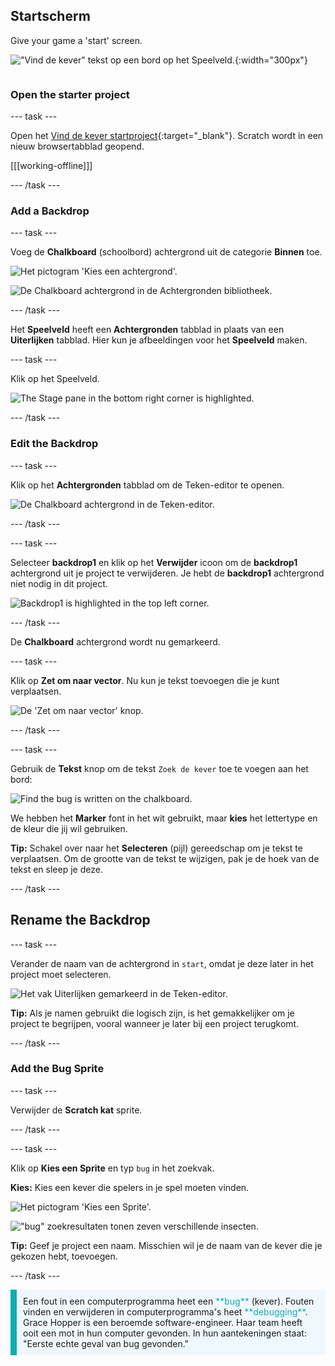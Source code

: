 ## Startscherm

<div style="display: flex; flex-wrap: wrap">
<div style="flex-basis: 200px; flex-grow: 1; margin-right: 15px;">
Give your game a 'start' screen.
</div>
<div>

!["Vind de kever" tekst op een bord op het Speelveld.](images/start-screen.png){:width="300px"}

</div>
</div>

### Open the starter project

--- task ---

Open het [Vind de kever startproject](https://scratch.mit.edu/projects/582214723/editor){:target="_blank"}. Scratch wordt in een nieuw browsertabblad geopend.

[[[working-offline]]]

--- /task ---

### Add a Backdrop

--- task ---

Voeg de **Chalkboard** (schoolbord) achtergrond uit de categorie **Binnen** toe.

![Het pictogram 'Kies een achtergrond'.](images/backdrop-button.png)

![De Chalkboard achtergrond in de Achtergronden bibliotheek.](images/chalkboard.png)

--- /task ---

Het **Speelveld** heeft een **Achtergronden** tabblad in plaats van een **Uiterlijken** tabblad. Hier kun je afbeeldingen voor het **Speelveld** maken.

--- task ---

Klik op het Speelveld.

![The Stage pane in the bottom right corner is highlighted.](images/stage-pane.png)

--- /task ---

### Edit the Backdrop

--- task ---

Klik op het **Achtergronden** tabblad om de Teken-editor te openen.

![De Chalkboard achtergrond in de Teken-editor.](images/chalkboard-paint.png)

--- /task ---

--- task ---

Selecteer **backdrop1** en klik op het **Verwijder** icoon om de **backdrop1** achtergrond uit je project te verwijderen. Je hebt de **backdrop1** achtergrond niet nodig in dit project.

![Backdrop1 is highlighted in the top left corner.](images/delete-backdrop1.png)

--- /task ---

De **Chalkboard** achtergrond wordt nu gemarkeerd.

--- task ---

Klik op **Zet om naar vector**. Nu kun je tekst toevoegen die je kunt verplaatsen.

![De 'Zet om naar vector' knop.](images/vector-button.png)

--- /task ---

--- task ---

Gebruik de **Tekst** knop om de tekst `Zoek de kever` toe te voegen aan het bord:

![Find the bug is written on the chalkboard.](images/chalkboard-text.png)

We hebben het **Marker** font in het wit gebruikt, maar **kies** het lettertype en de kleur die jij wil gebruiken.

**Tip:** Schakel over naar het **Selecteren** (pijl) gereedschap om je tekst te verplaatsen. Om de grootte van de tekst te wijzigen, pak je de hoek van de tekst en sleep je deze.

--- /task ---

## Rename the Backdrop

--- task ---

Verander de naam van de achtergrond in `start`, omdat je deze later in het project moet selecteren.

![Het vak Uiterlijken gemarkeerd in de Teken-editor.](images/start-screen-name.png)

**Tip:** Als je namen gebruikt die logisch zijn, is het gemakkelijker om je project te begrijpen, vooral wanneer je later bij een project terugkomt.

--- /task ---

### Add the Bug Sprite

--- task ---

Verwijder de **Scratch kat** sprite.

--- /task ---

--- task ---

Klik op **Kies een Sprite** en typ `bug` in het zoekvak.

**Kies:** Kies een kever die spelers in je spel moeten vinden.

![Het pictogram 'Kies een Sprite'.](images/sprite-button.png)

!["bug" zoekresultaten tonen zeven verschillende insecten.](images/bug-search.png)

**Tip:** Geef je project een naam. Misschien wil je de naam van de kever die je gekozen hebt, toevoegen.

--- /task ---

<p style="border-left: solid; border-width:10px; border-color: #0faeb0; background-color: aliceblue; padding: 10px;">
Een fout in een computerprogramma heet een <span style="color: #0faeb0">**bug**</span> (kever). Fouten vinden en verwijderen in computerprogramma's heet <span style="color: #0faeb0">**debugging**</span>. Grace Hopper is een beroemde software-engineer. Haar team heeft ooit een mot in hun computer gevonden. In hun aantekeningen staat: "Eerste echte geval van bug gevonden."
</p>


